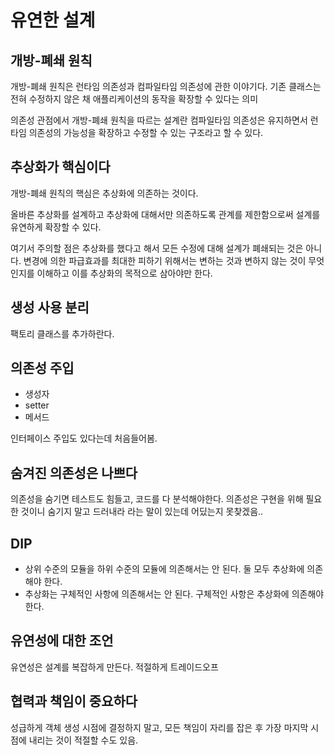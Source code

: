 # 유연한 설계

## 개방-폐쇄 원칙

개방-폐쇄 원칙은 런타임 의존성과 컴파일타임 의존성에 관한 이야기다. 기존 클래스는 전혀 수정하지 않은 채 애플리케이션의 동작을 확장할 수 있다는 의미

의존성 관점에서 개방-폐쇄 원칙을 따르는 설계란 컴파일타임 의존성은 유지하면서 런타임 의존성의 가능성을 확장하고 수정할 수 있는 구조라고 할 수 있다.

## 추상화가 핵심이다

개방-폐쇄 원칙의 핵심은 추상화에 의존하는 것이다.

올바른 추상화를 설계하고 추상화에 대해서만 의존하도록 관계를 제한함으로써 설계를 유연하게 확장할 수 있다.

여기서 주의할 점은 추상화를 했다고 해서 모든 수정에 대해 설계가 폐쇄되는 것은 아니다. 변경에 의한 파급효과를 최대한 피하기 위해서는 변하는 것과 변하지 않는 것이 무엇인지를 이해하고 이를 추상화의 목적으로 삼아야만 한다.

## 생성 사용 분리

팩토리 클래스를 추가하란다.

## 의존성 주입

- 생성자
- setter
- 메서드

인터페이스 주입도 있다는데 처음들어봄.

## 숨겨진 의존성은 나쁘다

의존성을 숨기면 테스트도 힘들고, 코드를 다 분석해야한다. 의존성은 구현을 위해 필요한 것이니 숨기지 말고 드러내라 라는 말이 있는데 어딨는지 못찾겠음..

## DIP 

- 상위 수준의 모듈을 하위 수준의 모듈에 의존해서는 안 된다. 둘 모두 추상화에 의존해야 한다.
- 추상화는 구체적인 사항에 의존해서는 안 된다. 구체적인 사항은 추상화에 의존해야 한다.

## 유연성에 대한 조언

유연성은 설계를 복잡하게 만든다. 적절하게 트레이드오프

## 협력과 책임이 중요하다

성급하게 객체 생성 시점에 결정하지 말고, 모든 책임이 자리를 잡은 후 가장 마지막 시점에 내리는 것이 적절할 수도 있음.